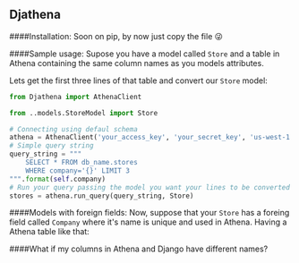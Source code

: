 ## Djathena
<!-- ###A python module based on PyAthena and Records which gives you the power to query into Athena and recieve Django objects -->

<!-- ####How it works: -->
<!-- So far there are no django backends that support Athena connections, however we can connect any Python projects to it by using a beautyfull library called PyAthena.<br>But the only ORM you can use with PyAthena is SQLAlchemy (so, no Django ORM yet :pensive: )<br>What we can do with Djathena is let you still use your Django Models by making your queries using Records (which uses SQLAlchemy under the hood) and converting directly into your beloved model. -->
####Installation:
Soon on pip, by now just copy the file  :stuck_out_tongue_winking_eye:

####Sample usage:
Supose you have a model called `Store` and a table in Athena containing the same column names as you models attributes.

Lets get the first three lines of that table and convert our `Store`  model:

```Python
from Djathena import AthenaClient

from ..models.StoreModel import Store

# Connecting using defaul schema
athena = AthenaClient('your_access_key', 'your_secret_key', 'us-west-1', 'your_s3_staging_dir')
# Simple query string
query_string = """
    SELECT * FROM db_name.stores 
    WHERE company='{}' LIMIT 3
""".format(self.company)
# Run your query passing the model you want your lines to be converted to
stores = athena.run_query(query_string, Store)
```

####Models with foreign fields:
Now, suppose that your `Store` has a foreing field called `Company` where it's name is unique and used in Athena.
Having a Athena table like that:

####What if my columns in Athena and Django have different names?

